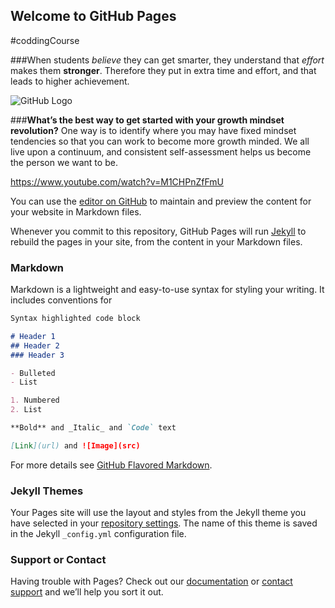 ## Welcome to GitHub Pages
#coddingCourse

###When students _believe_ they can get smarter, they understand that _effort_ makes them **stronger**. Therefore they put in extra time and effort, and that leads to higher achievement.

![GitHub Logo](https://www.mindsetworks.com/Assets/images/science/the-science/the-growth-mindset-i-can-get-smarter-large.jpg)

###**What’s the best way to get started with your growth mindset revolution?** One way is to identify where you may have fixed mindset tendencies so that you can work to become more growth minded. We all live upon a continuum, and consistent self-assessment helps us become the person we want to be.

https://www.youtube.com/watch?v=M1CHPnZfFmU 


You can use the [editor on GitHub](https://github.com/bra2h3li/coddingCourse/edit/master/README.md) to maintain and preview the content for your website in Markdown files.


Whenever you commit to this repository, GitHub Pages will run [Jekyll](https://jekyllrb.com/) to rebuild the pages in your site, from the content in your Markdown files.

### Markdown

Markdown is a lightweight and easy-to-use syntax for styling your writing. It includes conventions for

```markdown
Syntax highlighted code block

# Header 1
## Header 2
### Header 3

- Bulleted
- List

1. Numbered
2. List

**Bold** and _Italic_ and `Code` text

[Link](url) and ![Image](src)
```

For more details see [GitHub Flavored Markdown](https://guides.github.com/features/mastering-markdown/).

### Jekyll Themes

Your Pages site will use the layout and styles from the Jekyll theme you have selected in your [repository settings](https://github.com/bra2h3li/coddingCourse/settings). The name of this theme is saved in the Jekyll `_config.yml` configuration file.

### Support or Contact

Having trouble with Pages? Check out our [documentation](https://help.github.com/categories/github-pages-basics/) or [contact support](https://github.com/contact) and we’ll help you sort it out.
